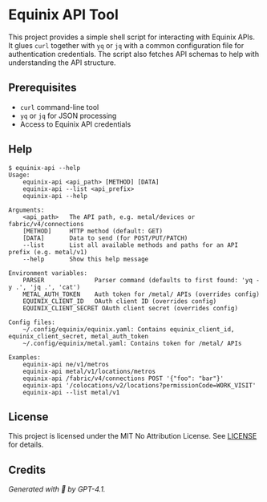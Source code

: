 # Equinix API Tool

This project provides a simple shell script for interacting with Equinix APIs. It glues `curl` together with `yq` or `jq` with a common configuration file for authentication credentials. The script also fetches API schemas to help with understanding the API structure.

## Prerequisites

- `curl` command-line tool
- `yq` or `jq` for JSON processing
- Access to Equinix API credentials

## Help

```console
$ equinix-api --help
Usage:
    equinix-api <api_path> [METHOD] [DATA]
    equinix-api --list <api_prefix>
    equinix-api --help

Arguments:
    <api_path>   The API path, e.g. metal/devices or fabric/v4/connections
    [METHOD]     HTTP method (default: GET)
    [DATA]       Data to send (for POST/PUT/PATCH)
    --list       List all available methods and paths for an API prefix (e.g. metal/v1)
    --help       Show this help message

Environment variables:
    PARSER              Parser command (defaults to first found: 'yq -y .', 'jq .', 'cat')
    METAL_AUTH_TOKEN    Auth token for /metal/ APIs (overrides config)
    EQUINIX_CLIENT_ID   OAuth client ID (overrides config)
    EQUINIX_CLIENT_SECRET OAuth client secret (overrides config)

Config files:
    ~/.config/equinix/equinix.yaml: Contains equinix_client_id, equinix_client_secret, metal_auth_token
    ~/.config/equinix/metal.yaml: Contains token for /metal/ APIs

Examples:
    equinix-api ne/v1/metros
    equinix-api metal/v1/locations/metros
    equinix-api /fabric/v4/connections POST '{"foo": "bar"}'
    equinix-api '/colocations/v2/locations?permissionCode=WORK_VISIT'
    equinix-api --list metal/v1
```

## License

This project is licensed under the MIT No Attribution License. See [LICENSE](LICENSE) for details.

## Credits

*Generated with 🤖 by GPT-4.1.*
